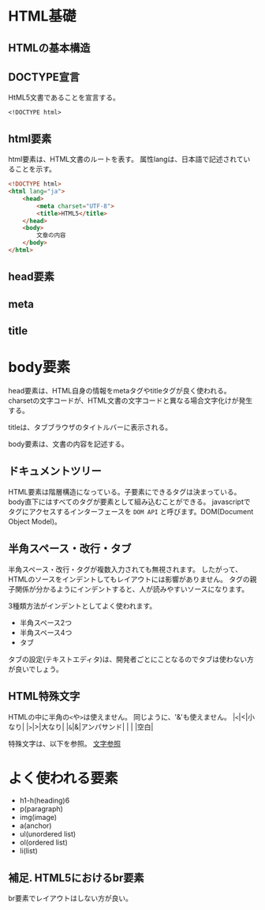 # HTML基礎
## HTMLの基本構造
## DOCTYPE宣言
HtML5文書であることを宣言する。

```
<!DOCTYPE html>
```

## html要素
html要素は、HTML文書のルートを表す。
属性langは、日本語で記述されていることを示す。

```html
<!DOCTYPE html>
<html lang="ja">
    <head>
        <meta charset="UTF-8">
        <title>HTML5</title>
    </head>
    <body>
        文章の内容
    </body>
</html>
```

## head要素
## meta
## title
# body要素
head要素は、HTML自身の情報をmetaタグやtitleタグが良く使われる。
charsetの文字コードが、HTML文書の文字コードと異なる場合文字化けが発生する。

titleは、タブブラウザのタイトルバーに表示される。

body要素は、文書の内容を記述する。

## ドキュメントツリー
HTML要素は階層構造になっている。子要素にできるタグは決まっている。　body直下にはすべてのタグが要素として組み込むことができる。
javascriptでタグにアクセスするインターフェースを
`DOM API`
と呼びます。DOM(Document Object Model)。

## 半角スペース・改行・タブ
半角スペース・改行・タグが複数入力されても無視されます。
したがって、HTMLのソースをインデントしてもレイアウトには影響がありません。
タグの親子関係が分かるようにインデントすると、人が読みやすいソースになります。

3種類方法がインデントとしてよく使われます。
* 半角スペース2つ
* 半角スペース4つ
* タブ

タブの設定(テキストエディタ)は、開発者ごとにことなるのでタブは使わない方が良いでしょう。

## HTML特殊文字
HTMLの中に半角の`<`や`>`は使えません。
同じように、'&'も使えません。
|`<`|&lt;|小なり|
|`>`|&gt;|大なり|
|`&`|&amp;|アンパサンド|
| |&nbsp;|空白|

特殊文字は、以下を参照。
[文字参照](https://ja.wikipedia.org/wiki/%E6%96%87%E5%AD%97%E5%8F%82%E7%85%A7)

# よく使われる要素
* h1-h(heading)6
* p(paragraph)
* img(image)
* a(anchor)
* ul(unordered list)
* ol(ordered list)
* li(list)

## 補足. HTML5におけるbr要素
br要素でレイアウトはしない方が良い。
